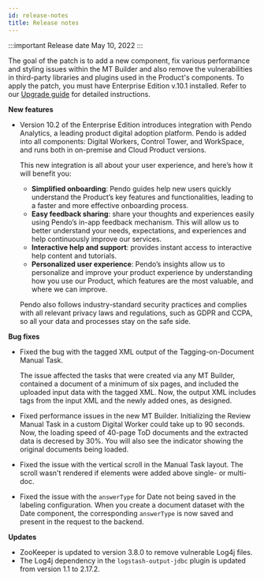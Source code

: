 ```yaml
---
id: release-notes
title: Release notes
---
```


:::important Release date
May 10, 2022
:::

The goal of the patch is to add a new component, fix various performance and styling issues within the MT Builder and also remove the vulnerabilities in third-party libraries and plugins used in the Product's components. To apply the patch, you must have Enterprise Edition v.10.1 installed. Refer to our [Upgrade guide](https://example.com) for detailed instructions.

**New features**

- Version 10.2 of the Enterprise Edition introduces integration with Pendo Analytics, a leading product digital adoption platform. Pendo is added into all components: Digital Workers, Control Tower, and WorkSpace, and runs both in on-premise and Cloud Product versions.

    This new integration is all about your user experience, and here’s how it will benefit you:

    - **Simplified onboarding**: Pendo guides help new users quickly understand the Product’s key features and functionalities, leading to a faster and more effective onboarding process.
    - **Easy feedback sharing**: share your thoughts and experiences easily using Pendo’s in-app feedback mechanism. This will allow us to better understand your needs, expectations, and experiences and help continuously improve our services.
    - **Interactive help and support**: provides instant access to interactive help content and tutorials.
    - **Personalized user experience**: Pendo’s insights allow us to personalize and improve your product experience by understanding how you use our Product, which features are the most valuable, and where we can improve.

    Pendo also follows industry-standard security practices and complies with all relevant privacy laws and regulations, such as GDPR and CCPA, so all your data and processes stay on the safe side.

**Bug fixes**

- Fixed the bug with the tagged XML output of the Tagging-on-Document Manual Task.

    The issue affected the tasks that were created via any MT Builder, contained a document of a minimum of six pages, and included the uploaded input data with the tagged XML. Now, the output XML includes tags from the input XML and the newly added ones, as designed.

- Fixed performance issues in the new MT Builder. Initializing the Review Manual Task in a custom Digital Worker could take up to 90 seconds. Now, the loading speed of 40-page ToD documents and the extracted data is decresed by 30%. You will also see the indicator showing the original documents being loaded.

- Fixed the issue with the vertical scroll in the Manual Task layout. The scroll wasn't rendered if elements were added above single- or multi-doc.
- Fixed the issue with the `answerType` for Date not being saved in the labeling configuration. When you create a document dataset with the Date component, the corresponding `answerType` is now saved and present in the request to the backend.

**Updates**

- ZooKeeper is updated to version 3.8.0 to remove vulnerable Log4j files.
- The Log4j dependency in the `logstash-output-jdbc` plugin is updated from version 1.1 to 2.17.2.

